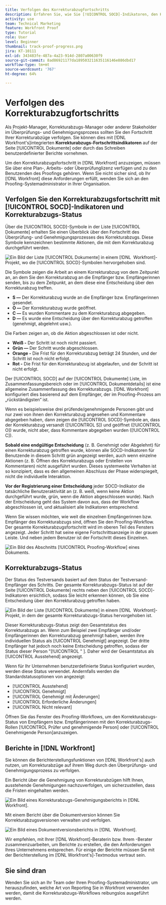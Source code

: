 ```yaml
---
title: Verfolgen des Korrekturabzugfortschritts
description: Erfahren Sie, wie Sie [!UICONTROL SOCD]-Indikatoren, den Korrekturabzugsfortschritt und Berichte verwenden können, um den Fortschritt eines Korrekturabzugs in [!DNL &#x200B; Workfront]zu verfolgen.
activity: use
team: Technical Marketing
feature: Workfront Proof
type: Tutorial
role: User
level: Beginner
thumbnail: track-proof-progress.png
jira: KT-10111
exl-id: 343483fe-487a-4a23-914d-2807a00630f9
source-git-commit: 8ad86921177da189503211635116146e886dbd17
workflow-type: tm+mt
source-wordcount: '767'
ht-degree: 64%

---
```


# Verfolgen des Korrekturabzugfortschritts

Als Projekt-Manager, Korrekturabzugs-Manager oder anderer Stakeholder im Überprüfungs- und Genehmigungsprozess sollten Sie den Fortschritt Ihrer Korrekturabzüge verfolgen. Sie können dies mit [!DNL Workfront's]integrierten **Korrekturabzugs-Fortschrittsindikatoren** auf der Seite [!UICONTROL Dokumente] oder durch das Schreiben benutzerdefinierter Berichte vornehmen.

Um den Korrekturabzugsfortschritt in [!DNL Workfront] anzuzeigen, müssen Sie über eine Plan-, Arbeits- oder Überprüfunglizenz verfügen und zu den Benutzenden des Proofings gehören. Wenn Sie nicht sicher sind, ob Ihr [!DNL Workfront] diese Anforderungen erfüllt, wenden Sie sich an den Proofing-Systemadministrator in Ihrer Organisation.

## Verfolgen Sie den Korrekturabzugsfortschritt mit [!UICONTROL SOCD]-Indikatoren und Korrekturabzugs-Status

Über die [!UICONTROL SOCD]-Symbole in der Liste [!UICONTROL Dokumente] erhalten Sie einen Überblick über den Fortschritt des Überprüfung- und Genehmigungsprozesses des Korrekturabzugs. Diese Symbole kennzeichnen bestimmte Aktionen, die mit dem Korrekturabzug durchgeführt werden.

![Ein Bild der Liste [!UICONTROL Dokumente] in einem [!DNL &#x200B; Workfront]-Projekt, wo die [!UICONTROL SOCD]-Symbolen hervorgehoben sind.](assets/manage-proofs-socd.png)

Die Symbole zeigen die Arbeit an einem Korrekturabzug von dem Zeitpunkt an, an dem Sie den Korrekturabzug an die Empfänger bzw. Empfängerinnen senden, bis zu dem Zeitpunkt, an dem diese eine Entscheidung über den Korrekturabzug treffen.

* **S —** Der Korrekturabzug wurde an die Empfänger bzw. Empfängerinnen gesendet.
* **O —** Der Korrekturabzug wurde geöffnet.
* **C —** Es wurden Kommentare zu dem Korrekturabzug abgegeben.
* **D —** Es wurde eine Entscheidung über den Korrekturabzug getroffen (genehmigt, abgelehnt usw.).

Die Farben zeigen an, ob die Aktion abgeschlossen ist oder nicht.

* **Weiß -** Der Schritt ist noch nicht passiert.
* **Grün —** Der Schritt wurde abgeschlossen.
* **Orange -** Die Frist für den Korrekturabzug beträgt 24 Stunden, und der Schritt ist noch nicht erfolgt.
* **Rot -** Die Frist für den Korrekturabzug ist abgelaufen, und der Schritt ist nicht erfolgt.

Der [!UICONTROL SOCD] auf der [!UICONTROL Dokumente] Liste, im Zusammenfassungsbereich oder im [!UICONTROL Dokumentdetails] ist eine allgemeine Zusammenfassung des Korrekturabzugs. [!DNL Workfront] konfiguriert dies basierend auf dem Empfänger, der im Proofing-Prozess am „rückständigsten“ ist.

Wenn es beispielsweise drei prüfende/genehmigende Personen gibt und nur zwei von ihnen den Korrekturabzug angesehen und Kommentare abgegeben haben, dann zeigen die [!UICONTROL SOCD]-Symbole an, dass der Korrekturabzug versandt ([!UICONTROL S]) und geöffnet ([!UICONTROL O]) wurde, nicht aber, dass Kommentare abgegeben wurden ([!UICONTROL C]).

**Sobald eine endgültige Entscheidung** (z. B. Genehmigt oder Abgelehnt) für einen Korrekturabzug getroffen wurde, können alle SOCD-Indikatoren für Benutzende in diesem Schritt grün angezeigt werden, auch wenn einzelne Aktionen (z. B. Öffnen des Korrekturabzugs oder Erstellen von Kommentaren) nicht ausgeführt wurden. Dieses systemweite Verhalten ist so konzipiert, dass es den allgemeinen Abschluss der Phase widerspiegelt, nicht die individuelle Interaktion.

**Vor der Registrierung einer Entscheidung** jeder SOCD-Indikator die tatsächliche Benutzeraktivität an (z. B. weiß, wenn keine Aktion durchgeführt wurde, grün, wenn die Aktion abgeschlossen wurde). Nach der Entscheidung geht das System davon aus, dass der Workflow abgeschlossen ist, und aktualisiert alle Indikatoren entsprechend.

Wenn Sie wissen möchten, wie weit die einzelnen Empfängerinnen bzw. Empfänger des Korrekturabzugs sind, öffnen Sie den Proofing-Workflow. Der gesamte Korrekturabzugsfortschritt wird im oberen Teil des Fensters angezeigt. Jeder Schritt hat seine eigene Fortschrittsanzeige in der grauen Leiste.  Und neben jedem Benutzer ist der Fortschritt dieses Einzelnen.

![Ein Bild des Abschnitts [!UICONTROL Proofing-Workflow] eines Dokuments.](assets/manage-proofs-socd-in-proofing-workflow-window.png)

## Korrekturabzugs-Status

Der Status des Testversands basiert auf dem Status der Testversand-Empfänger des Schritts. Der gesamte Korrekturabzugs-Status ist auf der Seite [!UICONTROL Dokumente] rechts neben den [!UICONTROL SOCD]-Indikatoren ersichtlich, sodass Sie leicht erkennen können, ob Sie eine Entscheidung über den Korrekturabzug getroffen haben.

![Ein Bild der Liste [!UICONTROL Dokumente] in einem [!DNL &#x200B; Workfront]-Projekt, in dem der gesamte Korrekturabzugs-Status hervorgehoben ist.](assets/manage-proofs-overall-status.png)

Dieser Korrekturabzugs-Status zeigt den Gesamtstatus des Korrekturabzugs an. Wenn zum Beispiel zwei Empfänger und/oder Empfängerinnen den Korrekturabzug genehmigt haben, werden ihre individuellen Status als [!UICONTROL Genehmigt] angezeigt. Der dritte Empfänger hat jedoch noch keine Entscheidung getroffen, sodass der Status dieser Person &quot;[!UICONTROL &quot; &#x200B;]. Daher wird der Gesamtstatus als [!UICONTROL Ausstehend] angezeigt.

Wenn für Ihr Unternehmen benutzerdefinierte Status konfiguriert wurden, werden diese Status verwendet. Andernfalls werden die Standardstatusoptionen von angezeigt:

* [!UICONTROL Ausstehend]
* [!UICONTROL Genehmigt]
* [!UICONTROL Genehmigt mit Änderungen]
* [!UICONTROL Erforderliche Änderungen]
* [!UICONTROL Nicht relevant]

Öffnen Sie das Fenster des Proofing-Workflows, um den Korrekturabzugs-Status von Empfängern bzw. Empfängerinnen mit den Korrekturabzugs-Rollen [!UICONTROL Prüfer und genehmigende Person] oder [!UICONTROL Genehmigende Person]anzuzeigen.

## Berichte in [!DNL Workfront]

Sie können die Berichterstellungsfunktionen von [!DNL Workfront's] auch nutzen, um Korrekturabzüge auf ihrem Weg durch den Überprüfungs- und Genehmigungsprozess zu verfolgen.

Ein Bericht über die Genehmigung von Korrekturabzügen hilft Ihnen, ausstehende Genehmigungen nachzuverfolgen, um sicherzustellen, dass die Fristen eingehalten werden.

![Ein Bild eines Korrekturabzugs-Genehmigungsberichts in [!DNL &#x200B; Workfront].](assets/proof-approval-report.png)

Mit einem Bericht über die Dokumentversion können Sie Korrekturabzugsversionen verwalten und verfolgen.

![Ein Bild eines Dokumentversionsberichts in [!DNL &#x200B; Workfront].](assets/document-version-report.png)

Wir empfehlen, mit Ihrer [!DNL Workfront]-Beraterin bzw. Ihrem -Berater zusammenzuarbeiten, um Berichte zu erstellen, die den Anforderungen Ihres Unternehmens entsprechen. Für einige der Berichte müssen Sie mit der Berichterstellung im [!DNL Workfront's]-Textmodus vertraut sein.

## Sie sind dran

Wenden Sie sich an Ihr Team oder Ihren Proofing-Systemadministrator, um herauszufinden, welche Art von Reporting Sie in Workfront verwenden werden, damit die Korrekturabzugs-Workflows reibungslos ausgeführt werden.

<!--
### Learn more
* Learn to create reports in [!DNL Workfront] with the Basic Report Creation course.
* View progress and status of a proof
* View activity on a proof within [!DNL Workfront]
-->

